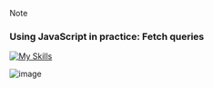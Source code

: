 > [!NOTE]
> ### Using JavaScript in practice: Fetch queries
> [![My Skills](https://skillicons.dev/icons?i=js)](https://skillicons.dev)
>
![image](https://github.com/DavidP1983/Wikipedia/assets/40338951/936a2899-4ef3-4248-b7e7-71e13a716148)

